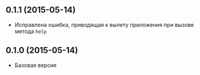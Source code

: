 ## 0.1.1 (2015-05-14)

* Исправлена ошибка, приводящая к вылету приложения при вызове метода `help`

## 0.1.0 (2015-05-14)

* Базовая версия